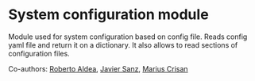 # System configuration module
Module used for system configuration based on config file. Reads config yaml file
and return it on a dictionary. It also allows to read sections of configuration
files.

Co-authors:
[Roberto Aldea](https://pypi.org/user/Raldea/), 
[Javier Sanz](https://pypi.org/user/javibu13/),
[Marius Crisan](https://pypi.org/user/mariuscrsn/)
